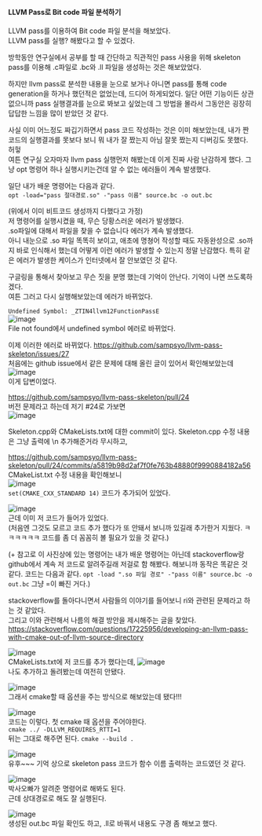 #### LLVM Pass로 Bit code 파일 분석하기

LLVM pass를 이용하여 Bit code 파일 분석을 해보았다.  
LLVM pass를 실행? 해봤다고 할 수 있겠다.  

방학동안 연구실에서 공부를 할 때 간단하고 직관적인 pass 사용을 위해 skeleton pass를 이용해
.c파일로 .bc와 .ll 파일을 생성하는 것은 해보았었다.

하지만 llvm pass로 분석한 내용을 눈으로 보거나 아니면 pass를 통해 code generation을 하거나 했던적은 없었는데,
드디어 하게되었다.
일단 어떤 기능이든 상관 없으니까 pass 실행결과를 눈으로 봐보고 싶었는데 그 방법을 몰라서 그동안은 굉장히 답답한 느낌을 많이 받았던 것 같다.

사실 이미 어느정도 짜깁기하면서 pass 코드 작성하는 것은 이미 해보았는데, 내가 짠 코드의 실행결과를 못보다 보니 뭐 내가 잘 짰는지 
아님 잘못 짰는지 디버깅도 못했다. 허헣  
여튼 연구실 오자마자 llvm pass 실행먼저 해봤는데 이게 진짜 사람 난감하게 했다.
그냥 opt 명령어 하나 실행시키는건데 알 수 없는 에러들이 계속 발생했다.

일단 내가 배운 명령어는 다음과 같다.  
``` opt -load="pass 절대경로.so" -"pass 이름" source.bc -o out.bc ```  

(위에서 이미 비트코드 생성까지 다했다고 가정)  
저 명령어를 실행시켰을 때, 무슨 당황스러운 에러가 발생했다.  
.so파일에 대해서 파일을 찾을 수 없습니다 에러가 계속 발생했다.  
아니 내눈으로 .so 파일 똑똑히 보이고, 애초에 명쳥어 작성할 때도 자동완성으로 .so까지 바로 인식해서 했는데 어떻게 이런 에러가 발생할 수 있는지 
정말 난감했다. 특히 같은 에러가 발생한 케이스가 인터넷에서 잘 안보였던 것 같다.  

구글링을 통해서 찾아보고 무슨 짓을 분명 했는데 기억이 안난다. 기억이 나면 쓰도록하겠다.  
여튼 그러고 다시 실행해보았는데 에러가 바뀌었다.  

``` Undefined Symbol: _ZTIN4llvm12FunctionPassE ```   
![image](https://user-images.githubusercontent.com/88612547/142770718-91571fa0-21a8-42a4-a8ca-b749b2fa2fab.png)  
File not found에서 undefined symbol 에러로 바뀌었다.  

이제 이러한 에러로 바뀌었다. 
https://github.com/sampsyo/llvm-pass-skeleton/issues/27  
처음에는 github issue에서 같은 문제에 대해 올린 글이 있어서 확인해보았는데  
![image](https://user-images.githubusercontent.com/88612547/142770438-c23193a2-88a0-416a-831b-a49f2fa43477.png)  
이게 답변이었다.  

https://github.com/sampsyo/llvm-pass-skeleton/pull/24  
버전 문제라고 하는데 저기 #24로 가보면   
![image](https://user-images.githubusercontent.com/88612547/142770474-33f8ee13-f441-411a-afbb-425878ce7d4a.png)  

Skeleton.cpp와 CMakeLists.txt에 대한 commit이 있다.
Skeleton.cpp 수정 내용은 그냥 출력에 \n 추가해준거라 무시하고,  

https://github.com/sampsyo/llvm-pass-skeleton/pull/24/commits/a5819b98d2af7f0fe763b48880f9990884182a56  
CMakeList.txt 수정 내용을 확인해보니  
![image](https://user-images.githubusercontent.com/88612547/142770537-825dcd7c-d950-4949-9463-0555b0955aeb.png)  
``` set(CMAKE_CXX_STANDARD 14) ``` 코드가 추가되어 있었다.  

![image](https://user-images.githubusercontent.com/88612547/142770598-2f32106c-6dc4-4e2a-8925-124e908f31e1.png)  
근데 이미 저 코드가 들어가 있었다.  
(처음엔 그것도 모르고 코드 추가 했다가 또 안돼서 보니까 있길래 추가한거 지웠다. ㅋㅋㅋㅋㅋㅋ 코드를 좀 더 꼼꼼히 볼 필요가 있을 것 같다.)  

(+ 참고로 이 사진상에 있는 명령어는 내가 배운 명령어는 아닌데 stackoverflow랑 github에서 계속 저 코드로 알려주길래 저걸로 함 해봤다. 
해보니까 동작은 똑같은 것 같다. 
코드는 다음과 같다.  ``` opt -load ".so 파일 경로" -"pass 이름" source.bc -o out.bc ```
그냥 =이 빠진 거다.)

stackoverflow를 돌아다니면서 사람들의 이야기를 들어보니 ri와 관련된 문제라고 하는 것 같았다.  
그리고 이와 관련해서 나름의 해결 방안을 제시해주는 글을 찾았다.  
https://stackoverflow.com/questions/17225956/developing-an-llvm-pass-with-cmake-out-of-llvm-source-directory  


![image](https://user-images.githubusercontent.com/88612547/142771064-ce296e3e-8fa7-4142-a7cf-7262f83c741e.png)  
CMakeLists.txt에 저 코드를 추가 했다는데, 
![image](https://user-images.githubusercontent.com/88612547/142771137-f00044bc-2623-48f8-bb85-5119b8d54e00.png)  
나도 추가하고 돌려봤는데 여전히 안됐다. 


![image](https://user-images.githubusercontent.com/88612547/142771112-afcaebc3-82f4-45aa-9d3e-14bf0deef966.png)  
그래서 cmake할 때 옵션을 주는 방식으로 해보았는데 됐다!!!

![image](https://user-images.githubusercontent.com/88612547/142771206-a28090ae-1c34-430a-8b68-fc5cde27cbec.png)  
코드는 이렇다. 첫 cmake 때 옵션을 주어야한다.  
``` cmake ../ -DLLVM_REQUIRES_RTTI=1 ```  
뒤는 그대로 해주면 된다.
``` cmake --build . ```

![image](https://user-images.githubusercontent.com/88612547/142771267-d90d1c91-4eee-4207-ac44-1198095fd54d.png)  
유후~~~
기억 상으로 skeleton pass 코드가 함수 이름 출력하는 코드였던 것 같다.

![image](https://user-images.githubusercontent.com/88612547/142771286-6b2de048-1b06-44dd-bc39-1ffe93355611.png)  
박사오빠가 알려준 명령어로 해봐도 된다.  
근데 상대경로로 해도 잘 실행된다.

![image](https://user-images.githubusercontent.com/88612547/142771319-3597d040-0413-41c4-9548-599de5d3675a.png)  
생성된 out.bc 파일 확인도 하고, .ll로 바꿔서 내용도 구경 좀 해보고 했다.
